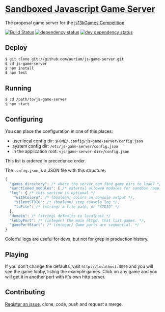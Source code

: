 # [Sandboxed Javascript Game Server](http://aurium.github.io/js-game-server)
The proposal game server for the [js13kGames Competition](http://js13kgames.com).

[![Build Status][1]][2] [![dependency status][3]][4] [![dev dependency status][5]][6]

## Deploy
```sh
$ git clone git://github.com/aurium/js-game-server.git
$ cd js-game-server
$ npm install
$ npm test
```

## Running

```sh
$ cd /path/to/js-game-server
$ npm start
```

## Configuring

You can place the configuration in one of this places:

- user local config dir: `$HOME/.config/js-game-server/config.json`
- system config dir: `/etc/js-game-server/config.json`
- in the application root: `<js-game-server-dir>/config.json`

This list is ordered in precedence order.

The `config.json` is a JSON file with this structure:

```js
{
  "games_directory": /* where the server can find game dirs to load? */,
  "sanctioned_modules": [ /* external allowed modules for sandbox require */ ],
  "log": { /* this section is optional */
    "withColors": /* (boolean) colors on console output */,
    "silentSTDIO": /* (boolean) stop console log */,
    "toFile": /* (string) a file path, or "STDIO" */
  },
  "domain": /* (string) defaults to localhost */
  "lobbyPort": /* (integer) the main httpd, that list games. */,
  "gamePortStart": /* (integer) Game ports are sequential. */
}
```

Colorful logs are useful for devs, but not for grep in production history.

## Playing

If you don't change the defaults, visit `http://localhost:3000` and you will see the game lobby, listing the example games. Click on any game and you will get it in another port with it's own http server.

## Contributing

[Register an issue](http://github.com/aurium/js-game-server/issues),
clone, code, push and request a merge.

[1]: https://travis-ci.org/aurium/js-game-server.png
[2]: https://travis-ci.org/aurium/js-game-server
[3]: https://david-dm.org/aurium/js-game-server.png
[4]: https://david-dm.org/aurium/js-game-server
[5]: https://david-dm.org/aurium/js-game-server/dev-status.png
[6]: https://david-dm.org/aurium/js-game-server#info=devDependencies
